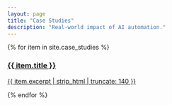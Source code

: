 ```yaml
---
layout: page
title: "Case Studies"
description: "Real-world impact of AI automation."
---
```


<div class="grid">
{% for item in site.case_studies %}
  <article class="card">
    <a href="{{ item.url | relative_url }}" class="card-link">
      <h3 class="card-title">{{ item.title }}</h3>
      <p class="card-excerpt">{{ item.excerpt | strip_html | truncate: 140 }}</p>
    </a>
  </article>
{% endfor %}
</div>
